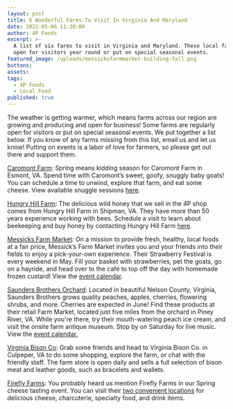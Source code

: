 ```yaml
---
layout: post
title: 6 Wonderful Farms To Visit In Virginia And Maryland
date: 2022-05-06 11:30:00
author: 4P Foods
excerpt: >-
  A list of six farms to visit in Virginia and Maryland. These local farms are
  open for visitors year round or put on special seasonal events.
featured_image: /uploads/messicksfarmmarket-building-fall.png
buttons:
assets:
tags:
  - 4P Foods
  - Local Food
published: true
---
```

<div class="editable"><p>The weather is getting warmer, which means farms across our region are growing and producing and open for business! Some farms are regularly open for visitors or put on special seasonal events. We put together a list below. If you know of any farms missing from this list, email us and let us know! Putting on events is a labor of love for farmers, so please get out there and support them.</p><p><a href="https://4pfoods.com/farmers/caromont-farm/">Caromont Farm</a>: Spring means kidding season for Caromont Farm in Esmont, VA. Spend time with Caromont&rsquo;s sweet, goofy, snuggly baby goats! You can schedule a time to unwind, explore that farm, and eat some cheese. View available snuggle sessions <a href="http://www.caromontcheese.com/events-2">here</a>.</p><p><a href="https://www.hungryhillhoney.com/our-story">Hungry Hill Farm</a>: The delicious wild honey that we sell in the 4P shop comes from Hungry Hill Farm in Shipman, VA. They have more than 50 years experience working with bees. Schedule a visit to learn about beekeeping and buy honey by contacting Hungry Hill Farm <a href="https://www.hungryhillhoney.com/our-farm">here</a>.</p><p><a href="https://www.messicksfarmmarket.com/">Messicks Farm Market</a>: On a mission to provide fresh, healthy, local foods at a fair price, Messick&rsquo;s Farm Market invites you and your friends into their fields to enjoy a pick-your-own experience. Their Strawberry Festival is every weekend in May. Fill your basket with strawberries, pet the goats, go on a hayride, and head over to the caf&eacute; to top off the day with homemade frozen custard! View the <a href="https://www.messicksfarmmarket.com/calendar/">event calendar</a>.&nbsp;</p><p><a href="https://www.saundersbrothersfarmmarket.com/">Saunders Brothers Orchard</a>: Located in beautiful Nelson County, Virginia, Saunders Brothers grows quality peaches, apples, cherries, flowering shrubs, and more. Cherries are expected in June! Find these products at their retail Farm Market, located just five miles from the orchard in Piney River, VA. While you're there, try their mouth-watering peach ice cream, and visit the onsite farm antique museum. Stop by on Saturday for live music. View the <a href="https://www.saundersbrothersfarmmarket.com/saturday-events?view=calendar&amp;month=05-2022">event calendar.</a></p><p><a href="https://virginiabison.com/">Virginia Bison Co</a>: Grab some friends and head to Virginia Bison Co. in Culpeper, VA to do some shopping, explore the farm, or chat with the friendly staff. The farm store is open daily and sells a full selection of bison meat and leather goods, such as bracelets and wallets.</p><p><a href="https://4pfoods.com/farmers/firefly-farms/">Firefly Farms</a>: You probably heard us mention Firefly Farms in our Spring cheese tasting event. You can visit their <a href="https://www.fireflyfarms.com/retailmarkets">two convenient locations</a> for delicious cheese, charcuterie, specialty food, and drink items.</p></div>